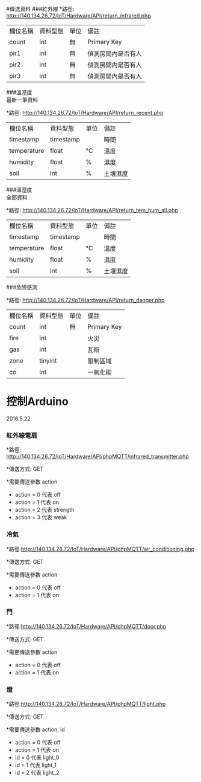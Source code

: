 #傳送資料
###紅外線
*路徑:	http://140.134.26.72/IoT/Hardware/API/return_infrared.php

<table>
    <tr>
      <td>欄位名稱</td>
      <td>資料型態</td>
      <td>單位</td>
      <td>備註</td>
    </tr>
    <tr>
      <td>count</td>
      <td>int</td>
      <td>無</td>
      <td>Primary Key</td>
    </tr>
    <tr>
      <td>pir1</td>
      <td>int</td>
      <td>無</td>
      <td>偵測房間內是否有人</td>
    </tr>
    <tr>
      <td>pir2</td>
      <td>int</td>
      <td>無</td>
      <td>偵測房間內是否有人</td>
    </tr>
    <tr>
      <td>pir3</td>
      <td>int</td>
      <td>無</td>
      <td>偵測房間內是否有人</td>
    </tr>
</table>

###溫溼度  
最新一筆資料

*路徑:	http://140.134.26.72/IoT/Hardware/API/return_recent.php

<table>
    <tr>
      <td>欄位名稱</td>
      <td>資料型態</td>
      <td>單位</td>
      <td>備註</td>
    </tr>
    <tr>
      <td>timestamp</td>
      <td>timestamp</td>
      <td></td>
      <td>時間</td>
    </tr>
    <tr>
      <td>temperature</td>
      <td>float</td>
      <td>°C</td>
      <td>溫度</td>
    </tr>
    <tr>
      <td>humidity</td>
      <td>float</td>
      <td>%</td>
      <td>濕度</td>
    </tr>
    <tr>
      <td>soil</td>
      <td>int</td>
      <td>%</td>
      <td>土壤濕度</td>
    </tr>
</table>

###溫溼度  
全部資料

*路徑:	http://140.134.26.72/IoT/Hardware/API/return_tem_hum_all.php

<table>
    <tr>
      <td>欄位名稱</td>
      <td>資料型態</td>
      <td>單位</td>
      <td>備註</td>
    </tr>
    <tr>
      <td>timestamp</td>
      <td>timestamp</td>
      <td></td>
      <td>時間</td>
    </tr>
    <tr>
      <td>temperature</td>
      <td>float</td>
      <td>°C</td>
      <td>溫度</td>
    </tr>
    <tr>
      <td>humidity</td>
      <td>float</td>
      <td>%</td>
      <td>濕度</td>
    </tr>
    <tr>
      <td>soil</td>
      <td>int</td>
      <td>%</td>
      <td>土壤濕度</td>
    </tr>
</table>

###危險感測  

*路徑:	http://140.134.26.72/IoT/Hardware/API/return_danger.php

<table>
    <tr>
      <td>欄位名稱</td>
      <td>資料型態</td>
      <td>單位</td>
      <td>備註</td>
    </tr>
    <tr>
      <td>count</td>
      <td>int</td>
      <td>無</td>
      <td>Primary Key</td>
    </tr>
    <tr>
      <td>fire</td>
      <td>int</td>
      <td></td>
      <td>火災</td>
    </tr>
    <tr>
      <td>gas</td>
      <td>int</td>
      <td></td>
      <td>瓦斯</td>
    </tr>
    <tr>
      <td>zone</td>
      <td>tinyint</td>
      <td></td>
      <td>限制區域</td>
    </tr>
    <tr>
      <td>co</td>
      <td>int</td>
      <td></td>
      <td>一氧化碳</td>
    </tr>
</table>

# 控制Arduino       
2016.5.22

### 紅外線電扇
*路徑:	http://140.134.26.72/IoT/Hardware/API/phpMQTT/infrared_transmitter.php

*傳送方式: GET

*需要傳送參數 action
  - action = 0   代表 off 
  - action = 1   代表 on
  - action = 2   代表 strength
  - action = 3   代表 weak

### 冷氣
*路徑:http://140.134.26.72/IoT/Hardware/API/phpMQTT/air_conditioning.php

*傳送方式: GET

*需要傳送參數 action
  - action = 0   代表 off 
  - action = 1   代表 on

### 門
*路徑:http://140.134.26.72/IoT/Hardware/API/phpMQTT/door.php

*傳送方式: GET

*需要傳送參數 action
  - action = 0   代表 off 
  - action = 1   代表 on

### 燈
*路徑:http://140.134.26.72/IoT/Hardware/API/phpMQTT/light.php

*傳送方式: GET

*需要傳送參數 action, id
  - action = 0   代表 off 
  - action = 1   代表 on
  - id = 0   代表 light_0
  - id = 1   代表 light_1
  - id = 2   代表 light_2
